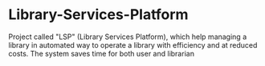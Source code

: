 # Library-Services-Platform
Project called "LSP" (Library Services Platform), which help managing a library in automated way to  operate a library with efficiency and at reduced costs. The system saves time for both user and librarian
